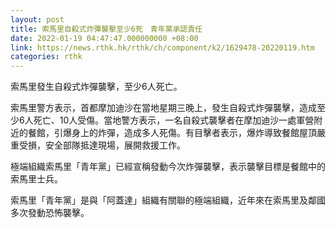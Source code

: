 ```yaml
---
layout: post
title: 索馬里自殺式炸彈襲擊至少6死　青年黨承認責任
date: 2022-01-19 04:47:47.000000000 +08:00
link: https://news.rthk.hk/rthk/ch/component/k2/1629478-20220119.htm
categories: rthk
---
```


索馬里發生自殺式炸彈襲擊，至少6人死亡。

索馬里警方表示，首都摩加迪沙在當地星期三晚上，發生自殺式炸彈襲擊，造成至少6人死亡、10人受傷。當地警方表示，一名自殺式襲擊者在摩加迪沙一處軍營附近的餐館，引爆身上的炸彈，造成多人死傷。有目擊者表示，爆炸導致餐館屋頂嚴重受損，安全部隊抵達現場，展開救援工作。

極端組織索馬里「青年黨」已經宣稱發動今次炸彈襲擊，表示襲擊目標是餐館中的索馬里士兵。

索馬里「青年黨」是與「阿蓋達」組織有關聯的極端組織，近年來在索馬里及鄰國多次發動恐怖襲擊。
